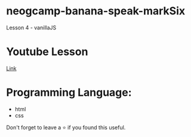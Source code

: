 # neogcamp-banana-speak-markSix
Lesson 4 - vanillaJS

# Youtube Lesson
[Link](https://www.youtube.com/watch?v=yLZazznWoAs&ab_channel=TanayPratap)

# Programming Language:
 - html
 - css 

Don't forget to leave a ⭐ if you found this useful.

